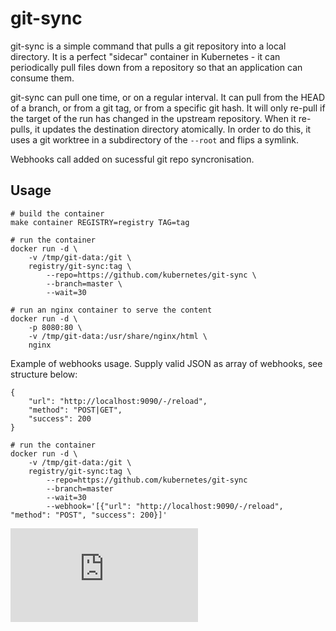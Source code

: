 # git-sync

git-sync is a simple command that pulls a git repository into a local directory.
It is a perfect "sidecar" container in Kubernetes - it can periodically pull
files down from a repository so that an application can consume them.

git-sync can pull one time, or on a regular interval.  It can pull from the HEAD
of a branch, or from a git tag, or from a specific git hash.  It will only
re-pull if the target of the run has changed in the upstream repository.  When
it re-pulls, it updates the destination directory atomically.  In order to do
this, it uses a git worktree in a subdirectory of the `--root` and flips a
symlink.

Webhooks call added on sucessful git repo syncronisation. 
## Usage

```
# build the container
make container REGISTRY=registry TAG=tag

# run the container
docker run -d \
    -v /tmp/git-data:/git \
    registry/git-sync:tag \
        --repo=https://github.com/kubernetes/git-sync \
        --branch=master \
        --wait=30

# run an nginx container to serve the content
docker run -d \
    -p 8080:80 \
    -v /tmp/git-data:/usr/share/nginx/html \
    nginx
```

Example of webhooks usage.
Supply valid JSON as array of webhooks, see structure below:
```
{
    "url": "http://localhost:9090/-/reload", 
    "method": "POST|GET",
    "success": 200
}
```

```
# run the container
docker run -d \
    -v /tmp/git-data:/git \
    registry/git-sync:tag \
        --repo=https://github.com/kubernetes/git-sync
        --branch=master
        --wait=30
        --webhook='[{"url": "http://localhost:9090/-/reload", "method": "POST", "success": 200}]'
```

[![Analytics](https://kubernetes-site.appspot.com/UA-36037335-10/GitHub/git-sync/README.md?pixel)]()
